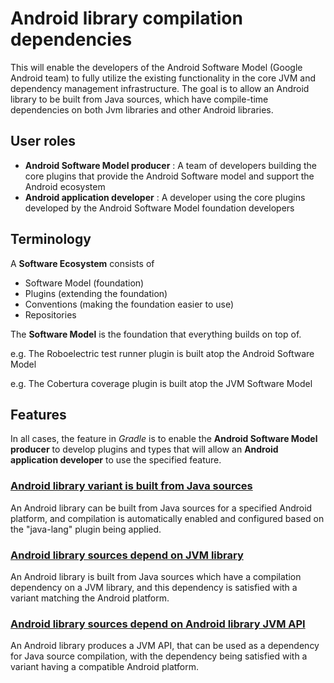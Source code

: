 # Android library compilation dependencies

This will enable the developers of the Android Software Model (Google Android team) to fully utilize the existing functionality in the core JVM and dependency management infrastructure. The goal is to allow an Android library to be built from Java sources, which have compile-time dependencies on both Jvm libraries and other Android libraries.

## User roles

 - **Android Software Model producer** : A team of developers building the core plugins that provide the Android Software model and support the Android ecosystem
 - **Android application developer** : A developer using the core plugins developed by the Android Software Model foundation developers

## Terminology

A **Software Ecosystem** consists of

 - Software Model (foundation)
 - Plugins (extending the foundation)
 - Conventions (making the foundation easier to use)
 - Repositories

The **Software Model** is the foundation that everything builds on top of.

e.g. The Roboelectric test runner plugin is built atop the Android Software Model

e.g. The Cobertura coverage plugin is built atop the JVM Software Model

## Features

In all cases, the feature in _Gradle_ is to enable the **Android Software Model producer** to develop plugins and types that will allow an **Android application developer** to use the specified feature.

### [Android library variant is built from Java sources](./built-from-java-sources)

An Android library can be built from Java sources for a specified Android platform, and compilation is automatically enabled and configured based on the "java-lang" plugin being applied.

### [Android library sources depend on JVM library](./depends-on-jvm-library)

An Android library is built from Java sources which have a compilation dependency on a JVM library, and this dependency is satisfied with a variant matching the Android platform.

### [Android library sources depend on Android library JVM API](./depends-on-android-library)

An Android library produces a JVM API, that can be used as a dependency for Java source compilation, with the dependency being satisfied with a variant having a compatible Android platform.

